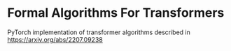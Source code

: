 # Formal Algorithms For Transformers

PyTorch implementation of transformer algorithms described in https://arxiv.org/abs/2207.09238
